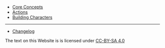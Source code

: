 - [Core Concepts](Core_Concepts.md)
- [Actions](Actions.md)
- [Building Characters](Building_Characters.md)
---
- [Changelog](Changelog.md)

The text on this Website is is licensed under <a href="https://creativecommons.org/licenses/by-sa/4.0/" title="CC-BY-SA 4.0">CC-BY-SA 4.0</a>
